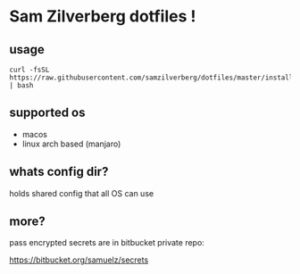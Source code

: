 
# Sam Zilverberg dotfiles !

## usage

```
curl -fsSL https://raw.githubusercontent.com/samzilverberg/dotfiles/master/install.sh | bash
```

## supported os

- macos
- linux arch based (manjaro)

## whats config dir?

holds shared config that all OS can use

## more?

pass encrypted secrets are in bitbucket private repo:

https://bitbucket.org/samuelz/secrets

